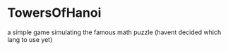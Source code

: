 # TowersOfHanoi
a simple game simulating the famous math puzzle (havent decided which lang to use yet) 
